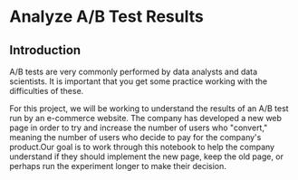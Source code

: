 # Analyze A/B Test Results
## Introduction
A/B tests are very commonly performed by data analysts and data scientists. It is important that you get some practice working with the difficulties of these.

For this project, we will be working to understand the results of an A/B test run by an e-commerce website. The company has developed a new web page in order to try and increase the number of users who "convert," meaning the number of users who decide to pay for the company's product.Our goal is to work through this notebook to help the company understand if they should implement the new page, keep the old page, or perhaps run the experiment longer to make their decision.
